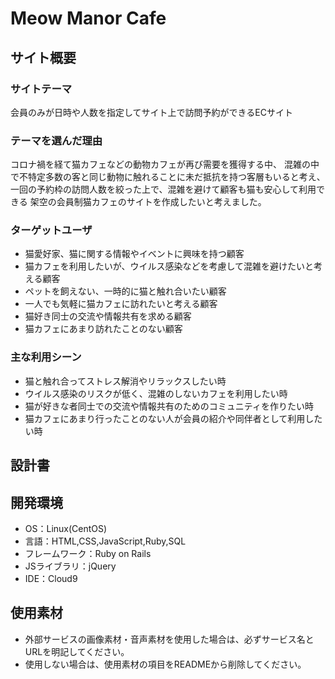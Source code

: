 # Meow Manor Cafe

## サイト概要
### サイトテーマ 
会員のみが日時や人数を指定してサイト上で訪問予約ができるECサイト

### テーマを選んだ理由
コロナ禍を経て猫カフェなどの動物カフェが再び需要を獲得する中、
混雑の中で不特定多数の客と同じ動物に触れることに未だ抵抗を持つ客層もいると考え、
一回の予約枠の訪問人数を絞った上で、混雑を避けて顧客も猫も安心して利用できる
架空の会員制猫カフェのサイトを作成したいと考えました。

### ターゲットユーザ
- 猫愛好家、猫に関する情報やイベントに興味を持つ顧客
- 猫カフェを利用したいが、ウイルス感染などを考慮して混雑を避けたいと考える顧客
- ペットを飼えない、一時的に猫と触れ合いたい顧客
- 一人でも気軽に猫カフェに訪れたいと考える顧客
- 猫好き同士の交流や情報共有を求める顧客
- 猫カフェにあまり訪れたことのない顧客

### 主な利用シーン
- 猫と触れ合ってストレス解消やリラックスしたい時
- ウイルス感染のリスクが低く、混雑のしないカフェを利用したい時
- 猫が好きな者同士での交流や情報共有のためのコミュニティを作りたい時
- 猫カフェにあまり行ったことのない人が会員の紹介や同伴者として利用したい時


## 設計書


## 開発環境
- OS：Linux(CentOS)
- 言語：HTML,CSS,JavaScript,Ruby,SQL
- フレームワーク：Ruby on Rails
- JSライブラリ：jQuery
- IDE：Cloud9

## 使用素材

- 外部サービスの画像素材・音声素材を使用した場合は、必ずサービス名とURLを明記してください。
- 使用しない場合は、使用素材の項目をREADMEから削除してください。